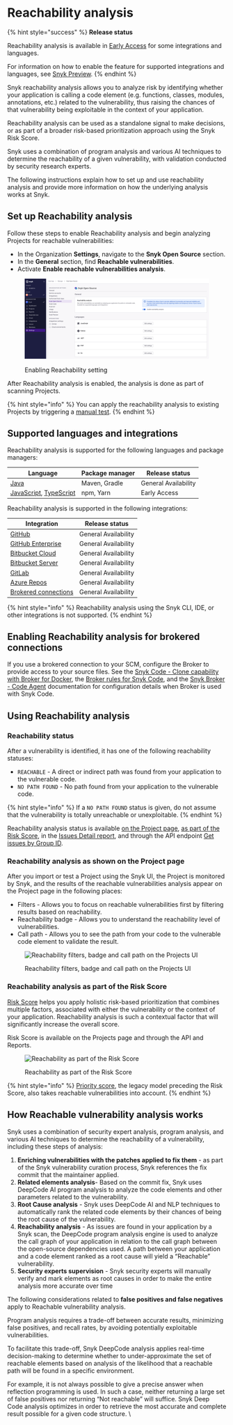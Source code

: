 # Reachability analysis

{% hint style="success" %}
**Release status**

Reachability analysis is available in [Early Access](../../getting-started/snyk-release-process.md#early-access) for some integrations and languages.

For information on how to enable the feature for supported integrations and languages, see [Snyk Preview](../../snyk-admin/snyk-preview.md).
{% endhint %}

Snyk reachability analysis allows you to analyze risk by identifying whether your application is calling a code element (e.g. functions, classes, modules, annotations, etc.) related to the vulnerability, thus raising the chances of that vulnerability being exploitable in the context of your application.

Reachability analysis can be used as a standalone signal to make decisions, or as part of a broader risk-based prioritization approach using the Snyk Risk Score.&#x20;

Snyk uses a combination of program analysis and various AI techniques to determine the reachability of a given vulnerability, with validation conducted by security research experts.

The following instructions explain how to set up and use reachability analysis and provide more information on how the underlying analysis works at Snyk.&#x20;

## Set up Reachability analysis

Follow these steps to enable Reachability analysis and begin analyzing Projects for reachable vulnerabilities:&#x20;

* In the Organization **Settings**, navigate to the **Snyk Open Source** section.
* In the **General** section, find **Reachable vulnerabilities**.
* Activate **Enable reachable vulnerabilities analysis**.

<figure><img src="../../.gitbook/assets/image (573).png" alt=""><figcaption><p>Enabling Reachability setting</p></figcaption></figure>

After Reachability analysis is enabled, the analysis is done as part of scanning Projects.&#x20;

{% hint style="info" %}
You can apply the reachability analysis to existing Projects by triggering a [manual test](../../scan-with-snyk/pull-requests/snyk-pull-or-merge-requests/#manual-pull-and-merge-requests-for-project-code).
{% endhint %}

## Supported languages and integrations

Reachability analysis is supported for the following languages and package managers:

| Language                                                                                                                                                                   | Package manager | Release status       |
| -------------------------------------------------------------------------------------------------------------------------------------------------------------------------- | --------------- | -------------------- |
| [Java](../../supported-languages-package-managers-and-frameworks/java-and-kotlin/)                                                                                         | Maven, Gradle   | General Availability |
| [JavaScript](../../supported-languages-package-managers-and-frameworks/javascript/), [TypeScript](../../supported-languages-package-managers-and-frameworks/typescript.md) | npm, Yarn       | Early Access         |

Reachability analysis is supported in the following integrations:

| Integration                                                                                                                                                              | Release status       |
| ------------------------------------------------------------------------------------------------------------------------------------------------------------------------ | -------------------- |
| [GitHub](../../scm-ide-and-ci-cd-integrations/snyk-scm-integrations/github.md)                                                                                           | General Availability |
| [GitHub Enterprise](../../snyk-cli/scan-and-maintain-projects-using-the-cli/cli-tools/snyk-scm-contributors-count/scripts-for-scm-contributors-count/github-enterprise/) | General Availability |
| [Bitbucket Cloud](../../scm-ide-and-ci-cd-integrations/snyk-scm-integrations/bitbucket-cloud-app.md)                                                                     | General Availability |
| [Bitbucket Server](../../scm-ide-and-ci-cd-integrations/snyk-scm-integrations/bitbucket-data-center-server.md)                                                           | General Availability |
| [GitLab](../../scm-ide-and-ci-cd-integrations/snyk-scm-integrations/gitlab.md)                                                                                           | General Availability |
| [Azure Repos](../../scm-ide-and-ci-cd-integrations/snyk-scm-integrations/azure-repositories-tfs.md)                                                                      | General Availability |
| [Brokered connections](../../enterprise-setup/snyk-broker/connections-with-snyk-broker.md)                                                                               | General Availability |

{% hint style="info" %}
Reachability analysis using the Snyk CLI, IDE, or other integrations is not supported.
{% endhint %}

## **Enabling Reachability** analysis **for brokered connections**

If you use a brokered connection to your SCM, configure the Broker to provide access to your source files. See the [Snyk Code - Clone capability with Broker for Docker](../../enterprise-setup/snyk-broker/install-and-configure-snyk-broker/advanced-configuration-for-snyk-broker-docker-installation/snyk-code-clone-capability-with-broker-for-docker.md), the [Broker rules for Snyk Code](../../enterprise-setup/snyk-broker/install-and-configure-snyk-broker/advanced-configuration-for-helm-chart-installation/broker-rules-for-snyk-code.md), and the [Snyk Broker - Code Agent](../../enterprise-setup/snyk-broker/snyk-broker-code-agent/) documentation for configuration details when Broker is used with Snyk Code.&#x20;

## Using Reachability analysis

### Reachability status&#x20;

After a vulnerability is identified, it has one of the following reachability statuses:

* `REACHABLE` - A direct or indirect path was found from your application to the vulnerable code.
* `NO PATH FOUND` - No path found from your application to the vulnerable code.

{% hint style="info" %}
If a `NO PATH FOUND` status is given, do not assume that the vulnerability is totally unreachable or unexploitable.
{% endhint %}

Reachability analysis status is available [on the Project page](reachability-analysis.md#on-the-project-page), [as part of the Risk Score](reachability-analysis.md#as-part-of-the-risk-score), in the [Issues Detail report](../../manage-issues/reporting/available-snyk-reports.md#issues-detail-report), and through the API endpoint  [Get issues by Group ID](../../snyk-api/reference/issues.md#groups-group\_id-issues).&#x20;

### Reachability analysis as shown on the Project page

After you import  or test a Project using the Snyk UI, the Project is monitored by Snyk, and the results of the reachable vulnerabilities analysis appear on the Project page in the following places:

* Filters - Allows you to focus on reachable vulnerabilities first by filtering results based on reachability.
* Reachability badge - Allows you to understand the reachability level of vulnerabilities.
* Call path - Allows you to see the path from your code to the vulnerable code element to validate the result.

<figure><img src="../../.gitbook/assets/image (124) (1) (1) (1) (2) (1) (1) (1) (2) (2).png" alt="Reachability filters, badge and call path on the Projects UI"><figcaption><p>Reachability filters, badge and call path on the Projects UI</p></figcaption></figure>

### Reachability analysis as part of the Risk Score

[Risk Score](risk-score.md) helps you apply holistic risk-based prioritization that combines multiple factors,  associated with either the vulnerability or the context of your application. Reachability analysis is such a contextual factor that will significantly increase the overall score.&#x20;

Risk Score is available on the Projects page and through the API and Reports.&#x20;

<div data-full-width="false">

<figure><img src="../../.gitbook/assets/image (1) (7).png" alt="Reachability as part of the Risk Score"><figcaption><p>Reachability as part of the Risk Score</p></figcaption></figure>

</div>

{% hint style="info" %}
[Priority score](priority-score.md), the legacy model preceding the Risk Score, also takes reachable vulnerabilities into account.&#x20;
{% endhint %}

## How Reachable vulnerability analysis works

Snyk uses a combination of security expert analysis, program analysis, and various AI techniques to determine the reachability of a vulnerability, including these steps of analysis:&#x20;

1. **Enriching vulnerabilities with the patches applied to fix them** - as part of the Snyk vulnerability curation process, Snyk references the fix commit that the maintainer applied.&#x20;
2. **Related elements analysis**- Based on the commit fix, Snyk uses DeepCode AI program analysis to analyze the code elements and other parameters related to the vulnerability.&#x20;
3. **Root Cause analysis** - Snyk uses DeepCode AI and NLP techniques to automatically rank the related code elements by their chances of being the root cause of the vulnerability.  &#x20;
4. **Reachability analysis** -  As issues are found in your application by a Snyk scan, the DeepCode program analysis engine is used to analyze the call graph of your application in relation to the call graph between the open-source dependencies used. A path between your application and a code element ranked as a root cause will yield a “Reachable” vulnerability.&#x20;
5. **Security experts supervision** - Snyk security experts will manually verify and mark elements as root causes in order to make the entire analysis more accurate over time

The following considerations related to **false positives and false negatives** apply to Reachable vulnerability analysis.&#x20;

Program analysis requires a trade-off between accurate results, minimizing false positives, and recall rates, by avoiding potentially exploitable vulnerabilities.&#x20;

To facilitate this trade-off, Snyk DeepCode analysis applies real-time decision-making to determine whether to under-approximate the set of reachable elements based on analysis of the likelihood that a reachable path will be found in a specific environment. &#x20;

For example, it is not always possible to give a precise answer when reflection programming is used. In such a case, neither returning a large set of false positives nor returning “Not reachable” will suffice. Snyk Deep Code analysis optimizes in order to retrieve the most accurate and complete result possible for a given code structure. \
